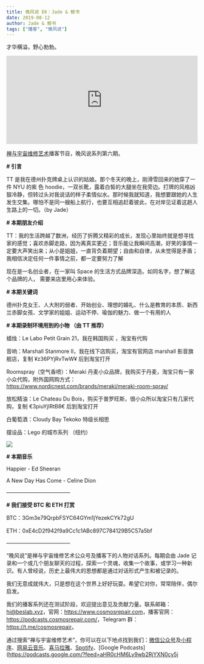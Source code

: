 ```yaml
---
title: 晚风说 E6：Jade & 鲸书
date: 2019-08-12
author: Jade & 鲸书
tags: ["播客", "晚风说"]
---
```


才华横溢，野心勃勃。

<!--more-->

<iframe src="https://open.spotify.com/embed-podcast/episode/1DtezixXNx3avOZ5fvV0cy" width="100%" height="232" frameborder="0" allowtransparency="true" allow="encrypted-media"></iframe>

[禅与宇宙维修艺术](https://www.cosmosrepair.com)播客节目，晚风说系列第六期。

**# 引言**
 
TT 是我在德州扑克牌桌上认识的姑娘。那个冬天的晚上，刚滑雪回来的她穿了⼀件 NYU 的紫 ⾊ hoodie，⼀双长靴，露着⽩皙的⼤腿坐在我旁边。打牌的风格凶狠冷静，但转过头对我说话的样⼦柔情似⽔。那时候我就知道，我想要跟她的人生发生交集。哪怕不是同⼀艘船上航行，也要互相追赶着彼此，在对岸见证着这趟人生路上的⼀切。（by Jade）

**# 本期朋友介绍**

TT：我的⽣活跨越了数洲，经历了折腾⼜精彩的成长，发现⼼⾥始终就是想寻找家的感觉；喜欢赤脚⾛路，因为离真实更近；⾳乐能让我瞬间⾼潮，好笑的事情⼀定要大声笑出来；从小是姐姐，⼀直背负着期望；自由和自律，从未觉得是矛盾；我相信决定任何⼀件事情之前，都⼀定要努力了解

现在是⼀名创业者，在⼀家叫 Space 的生活方式品牌深造。如同名字，想了解这个品牌的⼈， 需要来店里用心来体验。

**# 本期关键词**

德州扑克女王、人大附的弱者、开始创业、理想的婚礼、什么是教育的本质、新西兰⾚脚女孩、⽂学家的姐姐、运动不停、瑜伽的魅力、做⼀个有⽤的人

**# 本期录制环境用到的⼩物  （由 TT 推荐）**

蜡烛：Le Labo Petit Grain 21，我在韩国购买 ，淘宝有代购

⾳响：Marshall Stanmore II，我在线下店购买，淘宝有官⽹店 marshall 影⾳旗舰店，复制 ¥z36PYjRvTwW¥ 后到淘宝打开

Roomspray（空⽓⾹喷）：Meraki 丹麦小众品牌，我购买于丹麦，淘宝只有⼀家小众代购，附外国网购方式：  
<https://www.nordicnest.com/brands/meraki/meraki-room-spray/>

放松精油：Le Chateau Du Bois，购买于普罗旺斯，很小众所以淘宝只有⼏家代购，复制 €3piuYjlRtB8€ 后到淘宝打开

白葡萄酒：Cloudy Bay Tekoko 特级长相思

摆设品：Lego 的城市系列 （纽约）

![](http://ww2.sinaimg.cn/large/006tNc79ly1g5y3tqladij31p00u0x6c.jpg)

**# 本期音乐**

Happier - Ed Sheeran

A New Day Has Come - Celine Dion

————————————

**# 我们接受 BTC 和 ETH 打赏**

BTC：3Gm3e79QrpbFSYC64GYm1jYezekCYk72gU

ETH：0xE4cD2f942f9a9Cc1c1ABc897C784129B5C57a5bf

————————————

“晚风说”是禅与宇宙维修艺术公众号及播客下的人物对话系列。每期会由 Jade 记录和一个或几个朋友聊天的过程，探索一个灵魂，收集一个故事，或学习一种新识。有人曾经说，历史上最伟大的思想都是通过对话形式产生和被记录的。

我们无意成就伟大，只是想在这个世界上好好玩耍。希望它对你，常常陪伴，偶尔启发。

我们的播客系列还在测试阶段，欢迎提出意见及贡献力量。联系邮箱：<hi@beslab.xyz>，官网：<https://www.cosmosrepair.com>，播客官网：<https://podcasts.cosmosrepair.com/>，Telegram 群：<https://t.me/cosmosrepair>。

通过搜索“禅与宇宙维修艺术”，你可以在以下地点找到我们：[微信公众号](https://cosmosrepair-1257028016.cos.ap-beijing.myqcloud.com/2019-08-04-qrcode_for_gh_9a7e409c3696_430.jpg)及[小程序](https://cosmosrepair-1257028016.cos.ap-beijing.myqcloud.com/2019-08-04-gh_ec0187a9be05_430.jpg)、[网易云音乐](https://music.163.com/#/djradio?id=793651380)、[喜马拉雅](https://www.ximalaya.com/zhubo/182662946/)、[Spotify](https://open.spotify.com/show/5SfJxMPMoqbGc2zG8ouiuD?si=QcavW9VXQiKTkTuBuWU8nA)、[Google Podcasts](https://podcasts.google.com/?feed=aHR0cHM6Ly9wb2RjYXN0cy5j